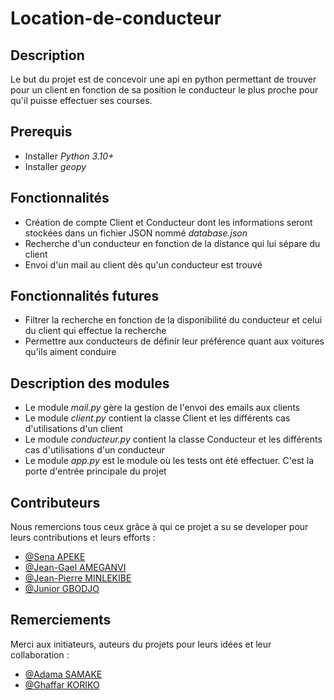 # Location-de-conducteur
## Description
Le but du projet est de concevoir une api en python permettant de trouver pour un client en fonction de sa position le conducteur le plus proche pour qu'il puisse effectuer ses courses.

## Prerequis

- Installer *Python 3.10+*
- Installer *geopy*

## Fonctionnalités

- Création de compte Client et Conducteur dont les informations seront stockées dans un fichier JSON nommé *database.json*
- Recherche d'un conducteur en fonction de la distance qui lui sépare du client
- Envoi d'un mail au client dès qu'un conducteur est trouvé

## Fonctionnalités futures

- Filtrer la recherche en fonction de la disponibilité du conducteur et celui du client qui effectue la recherche
- Permettre aux conducteurs de définir leur préférence quant aux voitures qu'ils aiment conduire  

## Description des modules

- Le module *mail.py* gère la gestion de l'envoi des emails aux clients
- Le module *client.py* contient la classe Client et les différents cas d'utilisations d'un client
- Le module *conducteur.py* contient la classe Conducteur et les différents cas d'utilisations d'un conducteur
- Le module *app.py* est le module où les tests ont été effectuer. C'est la porte d'entrée principale du projet

## Contributeurs

Nous remercions tous ceux grâce à qui ce projet a su se developer pour leurs contributions et leurs efforts :
- [@Sena APEKE](apekekodjo@gmail.com)
- [@Jean-Gael AMEGANVI](willialfred24@gmail.com)
- [@Jean-Pierre MINLEKIBE](jpminlekibe@gmail.com)
- [@Junior GBODJO](juniorgbodjo@gmail.com)

## Remerciements

Merci aux initiateurs, auteurs du projets pour leurs idées et leur collaboration :
- [@Adama SAMAKE](adama.samake.work@gmail.com)
- [@Ghaffar KORIKO](korikoghaffar@gmail.com)

